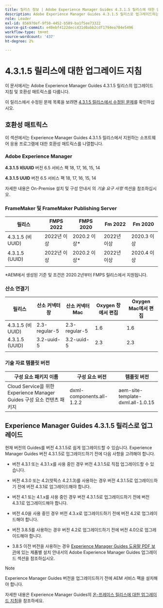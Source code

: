 ```yaml
---
title: 릴리스 정보 | Adobe Experience Manager Guides 4.3.1.5 릴리스에 대한 업그레이드 지침
description: Adobe Experience Manager Guides 4.3.1.5 릴리스로 업그레이드하는 방법 알아보기
role: Leader
exl-id: 856970ef-9f50-4452-b589-ba1f5ee73322
source-git-commit: e40ebf4122decc431d0abb2cdf1794ea704e5496
workflow-type: tm+mt
source-wordcount: '437'
ht-degree: 2%

---
```


# 4.3.1.5 릴리스에 대한 업그레이드 지침

이 문서에서는 Adobe Experience Manager Guides 4.3.1.5 릴리스의 업그레이드 지침 및 호환성 매트릭스를 다룹니다.


이 릴리스에서 수정된 문제 목록을 보려면 [4.3.1.5 릴리스에서 수정된 문제](../release-info/fixed-issues-4-3-1-5.md)를 확인하십시오.




## 호환성 매트릭스

이 섹션에서는 Experience Manager Guides 4.3.1.5 릴리스에서 지원하는 소프트웨어 응용 프로그램에 대한 호환성 매트릭스를 나열합니다.

### Adobe Experience Manager

**4.3.1.5 비UUID**
버전 6.5 서비스 팩 18, 17, 16, 15, 14

**4.3.1.5 UUID**
버전 6.5 서비스 팩 18, 17, 16, 15, 14

자세한 내용은 On-Premise 설치 및 구성 안내서 의 *기술 요구 사항* 섹션을 참조하십시오.

### FrameMaker 및 FrameMaker Publishing Server

| 릴리스 | FMPS 2022 | FMPS 2020 | Fm 2022 | Fm 2020 |
| --- | --- | --- | --- | --- |
| 4.3.1.5 (비 UUID) | 2022년 이상 | 2020.2 이상* | 2022년 이상 | 2020.3 이상 |
| 4.3.1.5 (UUID) | 2022년 이상 | 2020.2 이상* | 2022년 이상 | 2020.4 이상 |
| | | | |

*AEM에서 생성된 기준 및 조건은 2020.2년부터 FMPS 릴리스에서 지원됩니다.

### 산소 연결기

| 릴리스 | 산소 커넥터 창 | 산소 커넥터 Mac | Oxygen 창에서 편집 | Oxygen Mac에서 편집 |
| --- | --- | --- |--- |--- |
| 4.3.1.5 (비 UUID) | 2.3-regular-5 | 2.3-regular-5 | 1.6 | 1.6 |
| 4.3.1.5 (UUID) | 3.2-uuid-5 | 3.2-uuid-5 | 2.3 | 2.3 |
|  |  |   |



### 기술 자료 템플릿 버전

| 구성 요소 패키지 이름 | 구성 요소 버전 | 템플릿 버전 |
|---|---|---|
| Cloud Service을 위한 Experience Manager Guides 구성 요소 컨텐츠 패키지 | dxml-components.all-1.2.2 | aem-site-template-dxml.all-1.0.15 |



## Experience Manager Guides 4.3.1.5 릴리스로 업그레이드


현재 버전의 Guides를 버전 4.3.1.5로 쉽게 업그레이드할 수 있습니다. Experience Manager Guides 버전 4.3.1.5로 업그레이드하기 전에 다음 사항을 고려해야 합니다.


- 버전 4.3.1 또는 4.3.1.x를 사용 중인 경우 버전 4.3.1.5로 직접 업그레이드할 수 있습니다.
- 버전 4.3.0 또는 4.2(핫픽스 4.2.1.3)를 사용하는 경우 버전 4.3.1.5로 업그레이드하기 전에 버전 4.3.1로 업그레이드해야 합니다.

- 버전 4.1 또는 4.1.x를 사용 중인 경우 버전 4.3.1.5로 업그레이드하기 전에 버전 4.3.1로 업그레이드해야 합니다.


- 버전 4.0을 사용 중인 경우 버전 4.3.x로 업그레이드하기 전에 버전 4.2로 업그레이드해야 합니다.
- 버전 3.8.5를 사용하는 경우 버전 4.2로 업그레이드하기 전에 버전 4.0으로 업그레이드해야 합니다.
- 3.8.5 이전 버전을 사용하는 경우 [Experience Manager Guides 도움말 PDF 보관](https://helpx.adobe.com/xml-documentation-for-experience-manager/archive.html)에 있는 제품별 설치 안내서의 Adobe Experience Manager Guides 업그레이드 섹션을 참조하십시오.



>[!NOTE]
>
>Experience Manager Guides 버전을 업그레이드하기 전에 AEM 서비스 팩을 설치해야 합니다.

자세한 내용은 Experience Manager Guides의 [온-프레미스 릴리스에 대한 업그레이드 지침](../install-guide/upgrade-xml-documentation.md)을 참조하세요.
